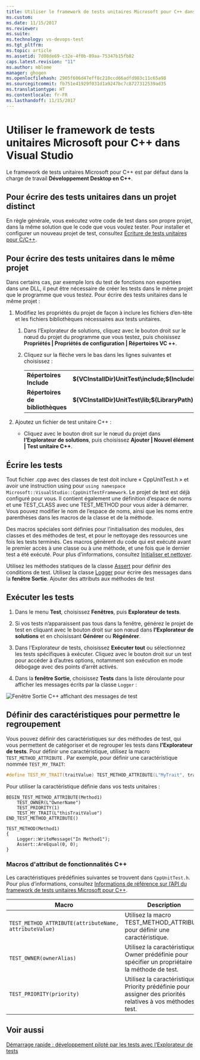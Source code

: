 ```yaml
---
title: Utiliser le framework de tests unitaires Microsoft pour C++ dans Visual Studio | Microsoft Docs
ms.custom: 
ms.date: 11/15/2017
ms.reviewer: 
ms.suite: 
ms.technology: vs-devops-test
ms.tgt_pltfrm: 
ms.topic: article
ms.assetid: 7d08de69-c32e-4f0b-89aa-75347b15fb82
caps.latest.revision: "11"
ms.author: mblome
manager: ghogen
ms.openlocfilehash: 2905f606d47eff8c210ccd66adfd983c11c65a98
ms.sourcegitcommit: fb751e41929f031d1a9247bc7c8727312539ad35
ms.translationtype: HT
ms.contentlocale: fr-FR
ms.lasthandoff: 11/15/2017
---
```

# <a name="use-the-microsoft-unit-testing-framework-for-c-in-visual-studio"></a>Utiliser le framework de tests unitaires Microsoft pour C++ dans Visual Studio 

Le framework de tests unitaires Microsoft pour C++ est par défaut dans la charge de travail **Développement Desktop en C++**. 

##  <a name="separate_project"></a> Pour écrire des tests unitaires dans un projet distinct  
En règle générale, vous exécutez votre code de test dans son propre projet, dans la même solution que le code que vous voulez tester. Pour installer et configurer un nouveau projet de test, consultez [Écriture de tests unitaires pour C/C++](writing-unit-tests-for-c-cpp.md).

##  <a name="same_project"></a> Pour écrire des tests unitaires dans le même projet  
Dans certains cas, par exemple lors du test de fonctions non exportées dans une DLL, il peut être nécessaire de créer les tests dans le même projet que le programme que vous testez. Pour écrire des tests unitaires dans le même projet :
  
1.  Modifiez les propriétés du projet de façon à inclure les fichiers d’en-tête et les fichiers bibliothèques nécessaires aux tests unitaires.  
  
    1.  Dans l’Explorateur de solutions, cliquez avec le bouton droit sur le nœud du projet du programme que vous testez, puis choisissez **Propriétés | Propriétés de configuration | Répertoires VC ++**.  
  
    3.  Cliquez sur la flèche vers le bas dans les lignes suivantes et choisissez  **<Edit>**  :  
  
        |||  
        |-|-|  
        |**Répertoires Include**|**$(VCInstallDir)UnitTest\include;$(IncludePath)**|  
        |**Répertoires de bibliothèques**|**$(VCInstallDir)UnitTest\lib;$(LibraryPath)**|  
  
2.  Ajoutez un fichier de test unitaire C++ :  
  
    -   Cliquez avec le bouton droit sur le nœud du projet dans **l’Explorateur de solutions**, puis choisissez **Ajouter | Nouvel élément | Test unitaire C++**.  

## <a name="write-the-tests"></a>Écrire les tests
Tout fichier .cpp avec des classes de test doit inclure « CppUnitTest.h » et avoir une instruction using pour `using namespace Microsoft::VisualStudio::CppUnitTestFramework`. Le projet de test est déjà configuré pour vous. Il contient également une définition d’espace de noms et une TEST_CLASS avec une TEST_METHOD pour vous aider à démarrer. Vous pouvez modifier le nom de l’espace de noms, ainsi que les noms entre parenthèses dans les macros de la classe et de la méthode.

Des macros spéciales sont définies pour l’initialisation des modules, des classes et des méthodes de test, et pour le nettoyage des ressources une fois les tests terminés. Ces macros génèrent du code qui est exécuté avant le premier accès à une classe ou à une méthode, et une fois que le dernier test a été exécuté. Pour plus d’informations, consultez [Initialiser et nettoyer](microsoft-visualstudio-testtools-cppunittestframework-api-reference.md#Initialize_and_cleanup).

Utilisez les méthodes statiques de la classe [Assert](microsoft-visualstudio-testtools-cppunittestframework-api-reference.md#general_asserts) pour définir des conditions de test. Utilisez la classe [Logger](microsoft-visualstudio-testtools-cppunittestframework-api-reference.md#logger) pour écrire des messages dans la **fenêtre Sortie**. Ajouter des attributs aux méthodes de test
  
## <a name="run-the-tests"></a>Exécuter les tests  
  
1.  Dans le menu **Test**, choisissez **Fenêtres**, puis **Explorateur de tests**.  
2. Si vos tests n’apparaissent pas tous dans la fenêtre, générez le projet de test en cliquant avec le bouton droit sur son nœud dans **l’Explorateur de solutions** et en choisissant **Générer** ou **Régénérer**.
  
2.  Dans l’Explorateur de tests, choisissez **Exécuter tout** ou sélectionnez les tests spécifiques à exécuter. Cliquez avec le bouton droit sur un test pour accéder à d’autres options, notamment son exécution en mode débogage avec des points d’arrêt activés.
3. Dans la **fenêtre Sortie**, choisissez **Tests** dans la liste déroulante pour afficher les messages écrits par la classe `Logger` :
 
  ![Fenêtre Sortie C++ affichant des messages de test](media/cpp-test-output-window.png "Fenêtre Sortie")

## <a name="define-traits-to-enable-grouping"></a>Définir des caractéristiques pour permettre le regroupement
Vous pouvez définir des caractéristiques sur des méthodes de test, qui vous permettent de catégoriser et de regrouper les tests dans **l’Explorateur de tests**. Pour définir une caractéristique, utilisez la macro `TEST_METHOD_ATTRIBUTE` . Par exemple, pour définir une caractéristique nommée `TEST_MY_TRAIT`:  
  
```cpp  
#define TEST_MY_TRAIT(traitValue) TEST_METHOD_ATTRIBUTE(L"MyTrait", traitValue)  
```  
  
 Pour utiliser la caractéristique définie dans vos tests unitaires :  
  
```  
BEGIN_TEST_METHOD_ATTRIBUTE(Method1)  
    TEST_OWNER(L"OwnerName")  
    TEST_PRIORITY(1)  
    TEST_MY_TRAIT(L"thisTraitValue")  
END_TEST_METHOD_ATTRIBUTE()  
  
TEST_METHOD(Method1)  
{     
    Logger::WriteMessage("In Method1");  
    Assert::AreEqual(0, 0);  
}  
```  
  
### <a name="c-trait-attribute-macros"></a>Macros d'attribut de fonctionnalités C++  
  Les caractéristiques prédéfinies suivantes se trouvent dans `CppUnitTest.h`. Pour plus d’informations, consultez [Informations de référence sur l’API du framework de tests unitaires Microsoft pour C++](microsoft-visualstudio-testtools-cppunittestframework-api-reference.md).

|Macro|Description|  
|-----------|-----------------|  
|`TEST_METHOD_ATTRIBUTE(attributeName, attributeValue)`|Utilisez la macro TEST_METHOD_ATTRIBUTE pour définir une caractéristique.|  
|`TEST_OWNER(ownerAlias)`|Utilisez la caractéristique Owner prédéfinie pour spécifier un propriétaire de la méthode de test.|  
|`TEST_PRIORITY(priority)`|Utilisez la caractéristique Priority prédéfinie pour assigner des priorités relatives à vos méthodes de test.|  
  
  
## <a name="see-also"></a>Voir aussi
[Démarrage rapide : développement piloté par les tests avec l’Explorateur de tests](../test/quick-start-test-driven-development-with-test-explorer.md)

